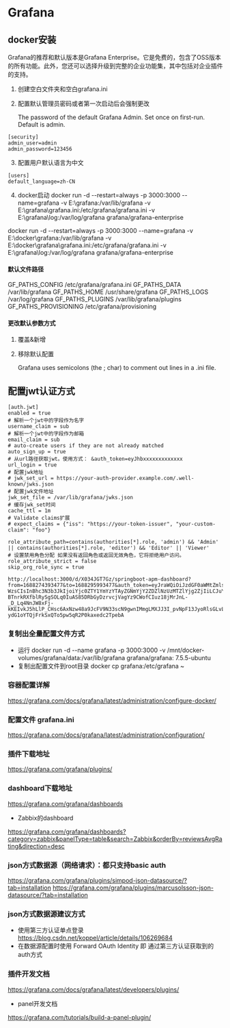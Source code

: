 # Grafana

## docker安装

Grafana的推荐和默认版本是Grafana Enterprise。它是免费的，包含了OSS版本的所有功能。此外，您还可以选择升级到完整的企业功能集，其中包括对企业插件的支持。

1. 创建空白文件夹和空白grafana.ini
2. 配置默认管理员密码或者第一次启动后会强制更改

   The password of the default Grafana Admin. Set once on first-run. Default is admin.

```
[security]
admin_user=admin
admin_password=123456
```

3. 配置用户默认语言为中文

```
[users]
default_language=zh-CN
```

4. docker启动
   docker run -d --restart=always -p 3000:3000 --name=grafana -v E:\grafana:/var/lib/grafana -v E:\grafana\grafana.ini:/etc/grafana/grafana.ini -v E:\grafana\log:/var/log/grafana grafana/grafana-enterprise

docker run -d --restart=always -p 3000:3000 --name=grafana -v E:\docker\grafana:/var/lib/grafana -v E:\docker\grafana\grafana.ini:/etc/grafana/grafana.ini -v E:\grafana\log:/var/log/grafana grafana/grafana-enterprise

#### 默认文件路径

GF_PATHS_CONFIG /etc/grafana/grafana.ini
GF_PATHS_DATA /var/lib/grafana
GF_PATHS_HOME /usr/share/grafana
GF_PATHS_LOGS /var/log/grafana
GF_PATHS_PLUGINS /var/lib/grafana/plugins
GF_PATHS_PROVISIONING /etc/grafana/provisioning

#### 更改默认参数方式

1. 覆盖&新增
2. 移除默认配置

   Grafana uses semicolons (the ; char) to comment out lines in a .ini file.

## 配置jwt认证方式

```
[auth.jwt]
enabled = true
# 解析一个jwt中的字段作为名字
username_claim = sub
# 解析一个jwt中的字段作为邮箱
email_claim = sub
# auto-create users if they are not already matched
auto_sign_up = true
# 从url路径获取jwt。使用方式： &auth_token=eyJhbxxxxxxxxxxxxx
url_login = true
# 配置jwk地址
# jwk_set_url = https://your-auth-provider.example.com/.well-known/jwks.json
# 配置jwk文件地址
jwk_set_file = /var/lib/grafana/jwks.json
# 缓存jwk_set时间
cache_ttl = 1m
# Validate claims扩展
# expect_claims = {"iss": "https://your-token-issuer", "your-custom-claim": "foo"}

role_attribute_path=contains(authorities[*].role, 'admin') && 'Admin' || contains(authorities[*].role, 'editor') && 'Editor' || 'Viewer'
# 设置禁用角色分配 如果没有返回角色或返回无效角色，它将拒绝用户访问。
role_attribute_strict = false
skip_org_role_sync = true
```
```
http://localhost:3000/d/X034JGT7Gz/springboot-apm-dashboard?from=1688274393477&to=1688295993477&auth_token=eyJraWQiOiJzdGF0aWMtZmlsZS1rZXkiLCJhbGciOiJSUzI1NiJ9.eyJzdWIiOiIxODk5MDQ0MjE1OCIsIm5pY2tOYW1lIjoi5p2oIiwiY3JlZGVudGlhbHNOb25FeHBpcmVkIjp0cnVlLCJpc3MiOiJodHRwOi8vMTI3LjAuMC4xOjkyLyIsInVzZXJJZCI6MSwiYXV0aG9yaXRpZXMiOlt7InJvbGUiOiJDVVNUT01FUiJ9XSwiZW5hYmxlZCI6dHJ1ZSwiYXVkIjoicGFzc3dvcmQiLCJyZWFsTmFtZSI6IuadqOaYn-WzsCIsInBhc3N3b3JkIjoiYjc0ZTY1YmYzYTAyZGNmYjY2ZDZlNzUzMTZlYjg2ZjIiLCJuYmYiOjE2ODgyOTY3NjYsInNjb3BlIjpbIkNVU1RPTUVSIl0sImFjY291bnROb25FeHBpcmVkIjp0cnVlLCJleHAiOjE2ODg5MDE1NjYsImlhdCI6MTY4ODI5Njc2NiwidXNlcm5hbWUiOiIxODk5MDQ0MjE1OCIsImFjY291bnROb25Mb2NrZWQiOnRydWV9.SkKuA3OXIpWPLYdpfJUH2Sa4WIBcYDbeGiDaRWqzaOYzUhk-BTnrkRXfblRySgSOLq0IuAS85DRbGyDzrvcjVagYz9CWofCIuz18jMrJnL-_D_Lq4NnJW8xFj-kKEIvkJ5hLlP_CHsc6AxNzw48a9JcFV9N33scN9gwnIMmgLMXJJ3I_pvNpF13JyoRlsGLvLmDPn4Bp_d5pd_socXIEjjxD29kVfzvOC5INLogJy9hNQBvmzL7b4Za91ansIFnT5xbGDwnlf7LqhrVn9VxP9ZvoPJ4Flm7MBZxBZxZCjdzkh_c-ydG1oYTQjFrkSxQTo5pw5qR2P0kaxedc2TpebA
```


### 复制出全量配置文件方式

* 运行
  docker run -d --name grafana -p 3000:3000 -v /mnt/docker-volumes/grafana/data:/var/lib/grafana grafana/grafana:
  7.5.5-ubuntu
* 复制出配置文件到root目录
  docker cp grafana:/etc/grafana ~

### 容器配置详解

https://grafana.com/docs/grafana/latest/administration/configure-docker/

### 配置文件 grafana.ini

https://grafana.com/docs/grafana/latest/administration/configuration/

### 插件下载地址

https://grafana.com/grafana/plugins/

### dashboard下载地址

https://grafana.com/grafana/dashboards

* Zabbix的dashboard

https://grafana.com/grafana/dashboards?category=zabbix&panelType=table&search=Zabbix&orderBy=reviewsAvgRating&direction=desc

### json方式数据源（网络请求）：都只支持basic auth

https://grafana.com/grafana/plugins/simpod-json-datasource/?tab=installation
https://grafana.com/grafana/plugins/marcusolsson-json-datasource/?tab=installation

### json方式数据源建议方式

* 使用第三方认证单点登录 https://blog.csdn.net/koppel/article/details/106269684
* 在数据源配置时使用 Forward OAuth Identity 即 通过第三方认证获取到的auth方式

### 插件开发文档

https://grafana.com/docs/grafana/latest/developers/plugins/

* panel开发文档

https://grafana.com/tutorials/build-a-panel-plugin/